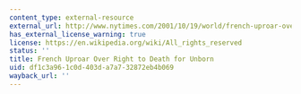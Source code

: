 ```yaml
---
content_type: external-resource
external_url: http://www.nytimes.com/2001/10/19/world/french-uproar-over-right-to-death-for-unborn.html
has_external_license_warning: true
license: https://en.wikipedia.org/wiki/All_rights_reserved
status: ''
title: French Uproar Over Right to Death for Unborn
uid: df1c3a96-1c0d-403d-a7a7-32872eb4b069
wayback_url: ''
---
```

